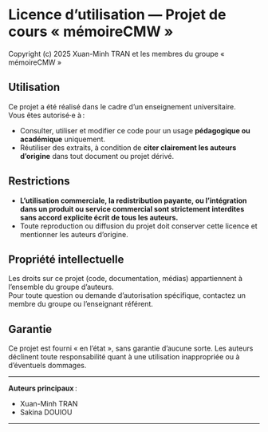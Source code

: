 
# Licence d’utilisation — Projet de cours « mémoireCMW »

Copyright (c) 2025 Xuan-Minh TRAN et les membres du groupe « mémoireCMW »

## Utilisation

Ce projet a été réalisé dans le cadre d’un enseignement universitaire.  
Vous êtes autorisé·e à :

- Consulter, utiliser et modifier ce code pour un usage **pédagogique ou académique** uniquement.
- Réutiliser des extraits, à condition de **citer clairement les auteurs d’origine** dans tout document ou projet dérivé.

## Restrictions

- **L’utilisation commerciale, la redistribution payante, ou l’intégration dans un produit ou service commercial sont strictement interdites sans accord explicite écrit de tous les auteurs.**
- Toute reproduction ou diffusion du projet doit conserver cette licence et mentionner les auteurs d’origine.

## Propriété intellectuelle

Les droits sur ce projet (code, documentation, médias) appartiennent à l’ensemble du groupe d’auteurs.  
Pour toute question ou demande d’autorisation spécifique, contactez un membre du groupe ou l’enseignant référent.

## Garantie

Ce projet est fourni « en l’état », sans garantie d’aucune sorte. Les auteurs déclinent toute responsabilité quant à une utilisation inappropriée ou à d’éventuels dommages.

---

**Auteurs principaux** :  
- Xuan-Minh TRAN  
- Sakina DOUIOU
---
